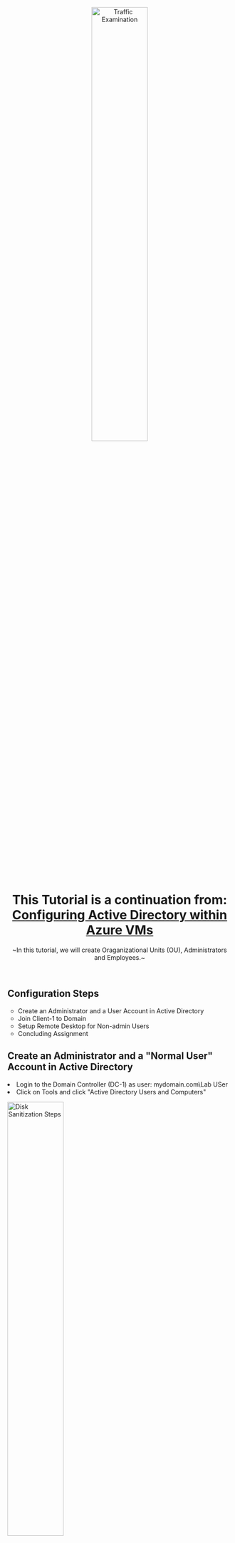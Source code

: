 <p align="center">
<img src="https://imgur.com/in6BVUo.png" height="50%" width="50%" alt="Traffic Examination"/>
</p>

<h1 align="center">This Tutorial is a continuation from: <br> <a href="https://github.com/OKALLEY/configure-ad">Configuring Active Directory within Azure VMs</a>
</h1>
<p align="center"> ~In this tutorial, we will create Oraganizational Units (OU), Administrators and Employees.~
</p>
<br />
<h2>Configuration Steps</h2>

<ul>
  <li type =circle>Create an Administrator and a User Account in Active Directory<br>
  <li type =circle>Join Client-1 to Domain<br>
  <li type =circle>Setup Remote Desktop for Non-admin Users<br>
  <li type =circle>Concluding Assignment<br>
</ul>

<h2>Create an Administrator and a "Normal User" Account in Active Directory</h2>

<li>Login to the Domain Controller (DC-1) as user: mydomain.com\Lab USer</li>
<li>Click on Tools and click "Active Directory Users and Computers" </li>
<p>
<img src="https://imgur.com/3zrM8Ua.png" height="50%" width="50%" alt="Disk Sanitization Steps"/>
</p>
<li>To create your first Oraganizational Unit right click on your domain <br>(e.g. mydomain.com) and under "New" click "Organizational Unit"</li>
<img src="https://imgur.com/HbM3U4h.png" height="50%" width="50%" alt="Disk Sanitization Steps"/>

<li>Enter the name "_EMPLOYEES" and click "OK"</li>
<img src="https://imgur.com/5IwEAJG.png" height="50%" width="50%" alt="Disk Sanitization Steps"/>
<li>Repeat these steps and make AN Oraganizational Unit named "_ADMINS"</li>
<img src="https://imgur.com/0ZNjzBY.png" height="50%" width="50%" alt="Disk Sanitization Steps"/>
<lki>Right click your domain (e.g. mydomain.com) and click "Refresh"</li>
<img src="https://imgur.com/19phcqk.png" height="30%" width="30%" alt="Disk Sanitization Steps"/>
<li>Click on "_ADMINS" and right click inside the folder then under "New" select "User"</li>
<img src="https://imgur.com/prVV4W4.png" height="50%" width="50%" alt="Disk Sanitization Steps"/>

<li>Name your administrator and create a User logon name <br> 
  appropriate to your company policy (e.g. jane doe; jane_admin or a-jane)</li>
<img src="https://imgur.com/5219Vay.png" height="50%" width="50%" alt="Disk Sanitization Steps"/>

<p>
<li> Set the password. Normally the user would be required to change it, <br> but for this demonstration the password is set to never expire</li>
<img src="https://imgur.com/mDhVUC4.png" height="50%" width="50%" alt="Disk Sanitization Steps"/>
  
<li>Click on "Finish" once you have this completed</li>  
<img src="https://imgur.com/0eGHYrO.png" height="50%" width="50%" alt="Disk Sanitization Steps"/>
  
  
